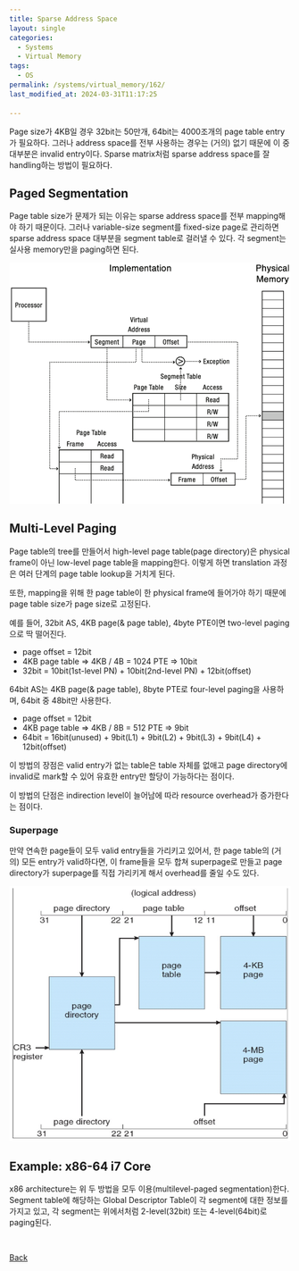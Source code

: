 ```yaml
---
title: Sparse Address Space
layout: single
categories:
  - Systems
  - Virtual Memory
tags:
  - OS
permalink: /systems/virtual_memory/162/
last_modified_at: 2024-03-31T11:17:25

---
```


Page size가 4KB일 경우 32bit는 50만개, 64bit는 4000조개의 page table entry가 필요하다.
그러나 address space를 전부 사용하는 경우는 (거의) 없기 때문에 이 중 대부분은 invalid entry이다.
Sparse matrix처럼 sparse address space를 잘 handling하는 방법이 필요하다.

## Paged Segmentation

Page table size가 문제가 되는 이유는 sparse address space를 전부 mapping해야 하기 때문이다.
그러나 variable-size segment를 fixed-size page로 관리하면 sparse address space 대부분을 segment table로 걸러낼 수 있다.
각 segment는 실사용 memory만을 paging하면 된다.

![Paged Segmentation](/assets/images/systems/virtual_memory/paged_segmentation.png)

## Multi-Level Paging

Page table의 tree를 만들어서 high-level page table(page directory)은 physical frame이 아닌 low-level page table을 mapping한다.
이렇게 하면 translation 과정은 여러 단계의 page table lookup을 거치게 된다.

또한, mapping을 위해 한 page table이 한 physical frame에 들어가야 하기 때문에 page table size가 page size로 고정된다.

예를 들어, 32bit AS, 4KB page(& page table), 4byte PTE이면 two-level paging으로 딱 떨어진다.
* page offset = 12bit
* 4KB page table => 4KB / 4B = 1024 PTE => 10bit
* 32bit = 10bit(1st-level PN) + 10bit(2nd-level PN) + 12bit(offset)

64bit AS는 4KB page(& page table), 8byte PTE로 four-level paging을 사용하며,
64bit 중 48bit만 사용한다.
* page offset = 12bit
* 4KB page table => 4KB / 8B = 512 PTE => 9bit
* 64bit = 16bit(unused) + 9bit(L1) + 9bit(L2) + 9bit(L3) + 9bit(L4) + 12bit(offset)

이 방법의 장점은 valid entry가 없는 table은 table 자체를 없애고 page directory에 invalid로 mark할 수 있어 유효한 entry만 할당이 가능하다는 점이다.

이 방법의 단점은 indirection level이 늘어남에 따라 resource overhead가 증가한다는 점이다.

### Superpage

만약 연속한 page들이 모두 valid entry들을 가리키고 있어서,
한 page table의 (거의) 모든 entry가 valid하다면,
이 frame들을 모두 합쳐 superpage로 만들고 page directory가 superpage를 직접 가리키게 해서 overhead를 줄일 수도 있다.

![Superpage](/assets/images/systems/virtual_memory/superpage.png)

## Example: x86-64 i7 Core

x86 architecture는 위 두 방법을 모두 이용(multilevel-paged segmentation)한다.
Segment table에 해당하는 Global Descriptor Table이 각 segment에 대한 정보를 가지고 있고,
각 segment는 위에서처럼 2-level(32bit) 또는 4-level(64bit)로 paging된다.

<br>

[Back](/systems/virtual_memory/)